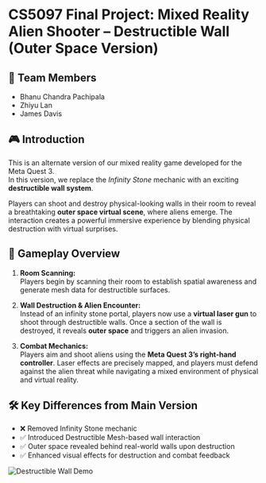 # CS5097 Final Project: Mixed Reality Alien Shooter – Destructible Wall (Outer Space Version)

## 👥 Team Members
- Bhanu Chandra Pachipala  
- Zhiyu Lan  
- James Davis  

## 🎮 Introduction

This is an alternate version of our mixed reality game developed for the Meta Quest 3.  
In this version, we replace the *Infinity Stone* mechanic with an exciting **destructible wall system**.

Players can shoot and destroy physical-looking walls in their room to reveal a breathtaking **outer space virtual scene**, where aliens emerge. The interaction creates a powerful immersive experience by blending physical destruction with virtual surprises.

## 👾 Gameplay Overview

1. **Room Scanning:**  
   Players begin by scanning their room to establish spatial awareness and generate mesh data for destructible surfaces.

2. **Wall Destruction & Alien Encounter:**  
   Instead of an infinity stone portal, players now use a **virtual laser gun** to shoot through destructible walls. Once a section of the wall is destroyed, it reveals **outer space** and triggers an alien invasion.

3. **Combat Mechanics:**  
   Players aim and shoot aliens using the **Meta Quest 3’s right-hand controller**. Laser effects are precisely mapped, and players must defend against the alien threat while navigating a mixed environment of physical and virtual reality.

## 🛠️ Key Differences from Main Version
- ❌ Removed Infinity Stone mechanic  
- ✅ Introduced Destructible Mesh-based wall interaction  
- ✅ Outer space revealed behind real-world walls upon destruction  
- ✅ Enhanced visual effects for destruction and combat feedback

![Destructible Wall Demo](Destructible_Wall.jpeg)

